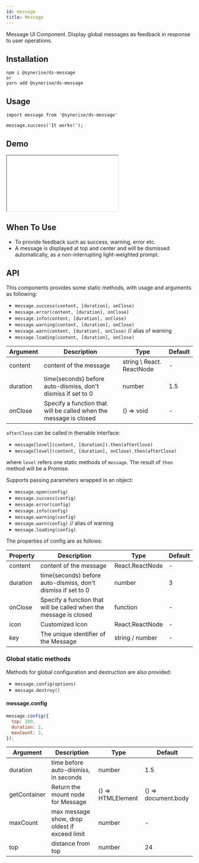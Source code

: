 ```yaml
---
id: message
title: Message
---
```


Message UI Component.
Display global messages as feedback in response to user operations.

## Installation

```
npm i @synerise/ds-message
or
yarn add @synerise/ds-message
```

## Usage

```
import message from '@synerise/ds-message'

message.success('It works!');

```

## Demo

<iframe src="/storybook-static/iframe.html?id=components-message--default"></iframe>

## When To Use

- To provide feedback such as success, warning, error etc.
- A message is displayed at top and center and will be dismissed automatically, as a non-interrupting light-weighted prompt.

## API

This components provides some static methods, with usage and arguments as following:

- `message.success(content, [duration], onClose)`
- `message.error(content, [duration], onClose)`
- `message.info(content, [duration], onClose)`
- `message.warning(content, [duration], onClose)`
- `message.warn(content, [duration], onClose)` // alias of warning
- `message.loading(content, [duration], onClose)`

| Argument | Description                                                       | Type                      | Default |
| -------- | ----------------------------------------------------------------- | ------------------------- | ------- |
| content  | content of the message                                            | string \ React. ReactNode | -       |
| duration | time(seconds) before auto-dismiss, don't dismiss if set to 0      | number                    | 1.5     |
| onClose  | Specify a function that will be called when the message is closed | () => void                | -       |

`afterClose` can be called in thenable interface:

- `message[level](content, [duration]).then(afterClose)`
- `message[level](content, [duration], onClose).then(afterClose)`

where `level` refers one static methods of `message`. The result of `then` method will be a Promise.

Supports passing parameters wrapped in an object:

- `message.open(config)`
- `message.success(config)`
- `message.error(config)`
- `message.info(config)`
- `message.warning(config)`
- `message.warn(config)` // alias of warning
- `message.loading(config)`

The properties of config are as follows:

| Property | Description                                                       | Type            | Default |
| -------- | ----------------------------------------------------------------- | --------------- | ------- |
| content  | content of the message                                            | React.ReactNode | -       |
| duration | time(seconds) before auto-dismiss, don't dismiss if set to 0      | number          | 3       |
| onClose  | Specify a function that will be called when the message is closed | function        | -       |
| icon     | Customized Icon                                                   | React.ReactNode | -       |
| key      | The unique identifier of the Message                              | string / number | -       |

### Global static methods

Methods for global configuration and destruction are also provided:

- `message.config(options)`
- `message.destroy()`

#### message.config

```js
message.config({
  top: 100,
  duration: 2,
  maxCount: 3,
});
```

| Argument     | Description                                   | Type              | Default             |
| ------------ | --------------------------------------------- | ----------------- | ------------------- |
| duration     | time before auto-dismiss, in seconds          | number            | 1.5                 |
| getContainer | Return the mount node for Message             | () => HTMLElement | () => document.body |
| maxCount     | max message show, drop oldest if exceed limit | number            | -                   |
| top          | distance from top                             | number            | 24                  |
